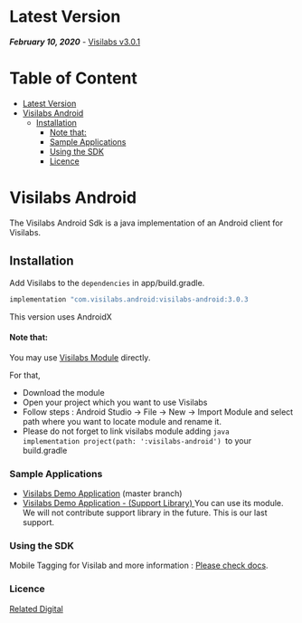
# Latest Version 

***February 10, 2020*** - [Visilabs v3.0.1](https://github.com/relateddigital/visilabs-android/releases) 

# Table of Content

- [Latest Version](#latest-version)
- [Visilabs Android](#visilabs-android)
  * [Installation](#installation)
      - [Note that:](#note-that-)
    + [Sample Applications](#sample-applications)
    + [Using the SDK](#using-the-sdk)
    + [Licence](#licence)
    
# Visilabs Android

The Visilabs Android Sdk is a java implementation of an Android client for Visilabs.

## Installation


Add Visilabs to the ```dependencies``` in app/build.gradle.

```java
implementation "com.visilabs.android:visilabs-android:3.0.3
```
This version uses AndroidX

#### Note that: 
 
You may use  [Visilabs Module](https://github.com/relateddigital/visilabs-android/tree/master/visilabs-android) directly.

  For that, 
- Download the module
- Open your project which you want to use Visilabs
- Follow steps : Android Studio -> File -> New -> Import Module and select path where you want to locate module and rename it.
- Please do not forget to link visilabs module adding  ```java   implementation project(path: ':visilabs-android') ```to your build.gradle


### Sample Applications 

- [Visilabs Demo Application](https://github.com/relateddigital/visilabs-android/releases/tag/3.0.3) (master branch)
- [Visilabs Demo Application - (Support Library) ](https://github.com/relateddigital/visilabs-android/tree/support_library)      You can use its module. We will not contribute support library in the future. This is our last support.


### Using the SDK

Mobile Tagging for Visilab and more information :  [Please check docs](https://docs.relateddigital.com/display/KB/Android+-+API+Setup). 

### Licence


 [Related Digital ](https://www.relateddigital.com/)
